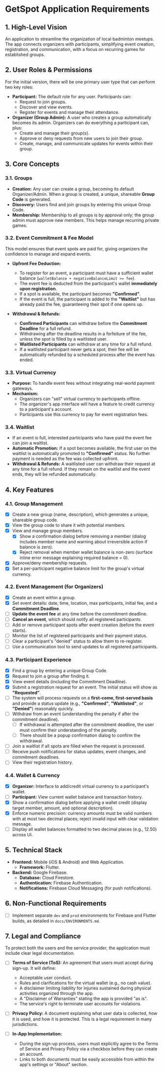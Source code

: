 # GetSpot Application Requirements

## 1. High-Level Vision

An application to streamline the organization of local badminton meetups. The app connects organizers with participants, simplifying event creation, registration, and communication, with a focus on recurring games for established groups.

## 2. User Roles & Permissions

For the initial version, there will be one primary user type that can perform two key roles:

*   **Participant:** The default role for any user. Participants can:
    *   Request to join groups.
    *   Discover and view events.
    *   Register for events and manage their attendance.
*   **Organizer (Group Admin):** A user who creates a group automatically becomes its admin. Organizers can do everything a participant can, plus:
    *   Create and manage their group(s).
    *   Approve or deny requests from new users to join their group.
    *   Create, manage, and communicate updates for events within their group.

## 3. Core Concepts

### 3.1. Groups
*   **Creation:** Any user can create a group, becoming its default Organizer/Admin. When a group is created, a unique, shareable **Group Code** is generated.
*   **Discovery:** Users find and join groups by entering this unique Group Code.
*   **Membership:** Membership to all groups is by approval only; the group admin must approve new members. This helps manage recurring private games.

### 3.2. Event Commitment & Fee Model
This model ensures that event spots are paid for, giving organizers the confidence to manage and expand events.

*   **Upfront Fee Deduction:**
    *   To register for an event, a participant must have a sufficient wallet balance (`walletBalance + negativeBalanceLimit >= fee`).
    *   The event fee is deducted from the participant's wallet **immediately upon registration**.
    *   If a spot is available, the participant becomes **"Confirmed"**.
    *   If the event is full, the participant is added to the **"Waitlist"** but has already paid the fee, guaranteeing their spot if one opens up.

*   **Withdrawal & Refunds:**
    *   **Confirmed Participants** can withdraw before the **Commitment Deadline** for a full refund.
    *   Withdrawing after the deadline results in a forfeiture of the fee, unless the spot is filled by a waitlisted user.
    *   **Waitlisted Participants** can withdraw at any time for a full refund.
    *   If a waitlisted participant never gets a spot, their fee will be automatically refunded by a scheduled process after the event has ended.

### 3.3. Virtual Currency
*   **Purpose:** To handle event fees without integrating real-world payment gateways.
*   **Mechanism:**
    *   Organizers can "sell" virtual currency to participants offline.
    *   The organizer's app interface will have a feature to credit currency to a participant's account.
    *   Participants use this currency to pay for event registration fees.

### 3.4. Waitlist
*   If an event is full, interested participants who have paid the event fee can join a waitlist.
*   **Automatic Promotion:** If a spot becomes available, the first user on the waitlist is automatically promoted to **"Confirmed"** status. No further payment is needed as the fee was collected upfront.
*   **Withdrawal & Refunds:** A waitlisted user can withdraw their request at any time for a full refund. If they remain on the waitlist and the event ends, they will be refunded automatically.

## 4. Key Features

### 4.1. Group Management
*   [x] Create a new group (name, description), which generates a unique, shareable group code.
*   [x] View the group code to share it with potential members.
*   [x] View and manage group members.
    *   [x] Show a confirmation dialog before removing a member (dialog includes member name and warning about irreversible action if balance is zero).
    *   [x] Reject removal when member wallet balance is non-zero (surface inline error message explaining required balance = 0).
*   [x] Approve/deny membership requests.
*   [x] Set a per-participant negative balance limit for the group's virtual currency.

### 4.2. Event Management (for Organizers)
*   [x] Create an event within a group.
*   [x] Set event details: date, time, location, max participants, initial fee, and a **Commitment Deadline**.
*   [ ] **Update the event fee** at any time before the commitment deadline.
*   [ ] **Cancel an event**, which should notify all registered participants.
*   [ ] Add or remove participant spots after event creation (before the event starts).
*   [ ] Monitor the list of registered participants and their payment status.
*   [ ] Clear a participant's "denied" status to allow them to re-register.
*   [ ] Use a communication tool to send updates to all registered participants.

### 4.3. Participant Experience
*   [x] Find a group by entering a unique Group Code.
*   [x] Request to join a group after finding it.
*   [x] View event details (including the Commitment Deadline).
*   [x] Submit a registration request for an event. The initial status will show as **"Requested"**.
*   [ ] The system will process requests on a **first-come, first-served basis** and provide a status update (e.g., **"Confirmed"**, **"Waitlisted"**, or **"Denied"**) reasonably quickly.
*   [ ] Withdraw from an event (understanding the penalty if after the commitment deadline).
    *   [ ] If withdrawal is attempted after the commitment deadline, the user must confirm their understanding of the penalty.
    *   [ ] There should be a popup confirmation dialog to confirm the withdrawal.
*   [ ] Join a waitlist if all spots are filled when the request is processed.
*   [ ] Receive push notifications for status updates, event changes, and commitment deadlines.
*   [ ] View their registration history.

### 4.4. Wallet & Currency
*   [x] **Organizer:** Interface to add/credit virtual currency to a participant's wallet.
*   [ ] **Participant:** View current wallet balance and transaction history.
*   [x] Show a confirmation dialog before applying a wallet credit (display target member, amount, and optional description).
*   [x] Enforce numeric precision: currency amounts must be valid numbers with at most two decimal places; reject invalid input with clear validation message.
*   [ ] Display all wallet balances formatted to two decimal places (e.g., 12.50) across UI.

## 5. Technical Stack

*   **Frontend:** Mobile (iOS & Android) and Web Application.
    *   **Framework:** Flutter.
*   **Backend:** Google Firebase.
    *   **Database:** Cloud Firestore.
    *   **Authentication:** Firebase Authentication.
    *   **Notifications:** Firebase Cloud Messaging (for push notifications).

## 6. Non-Functional Requirements

*   [ ] Implement separate `dev` and `prod` environments for Firebase and Flutter builds, as detailed in `docs/ENVIRONMENTS.md`.

## 7. Legal and Compliance

To protect both the users and the service provider, the application must include clear legal documentation.

*   [ ] **Terms of Service (ToS):** An agreement that users must accept during sign-up. It will define:
    *   Acceptable user conduct.
    *   Rules and clarifications for the virtual wallet (e.g., no cash value).
    *   A disclaimer limiting liability for injuries sustained during physical activities organized through the app.
    *   A "Disclaimer of Warranties" stating the app is provided "as is".
    *   The service's right to terminate user accounts for violations.

*   [ ] **Privacy Policy:** A document explaining what user data is collected, how it is used, and how it is protected. This is a legal requirement in many jurisdictions.

*   [ ] **In-App Implementation:**
    *   During the sign-up process, users must explicitly agree to the Terms of Service and Privacy Policy via a checkbox before they can create an account.
    *   Links to both documents must be easily accessible from within the app's settings or "About" section.